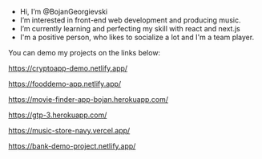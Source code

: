- Hi, I’m @BojanGeorgievski
- I’m interested in front-end web development and producing music.
- I’m currently learning and perfecting my skill with react and next.js
- I'm a positive person, who likes to socialize a lot and I'm a team player.

You can demo my projects on the links below:

https://cryptoapp-demo.netlify.app/

https://fooddemo-app.netlify.app/

https://movie-finder-app-bojan.herokuapp.com/

https://gtp-3.herokuapp.com/

https://music-store-navy.vercel.app/

https://bank-demo-project.netlify.app/
